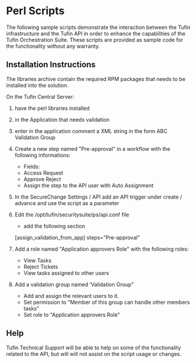 Perl Scripts
============

The following sample scripts demonstrate the interaction between the Tufin infrastructure and the Tufin API in order to enhance the capabilities of the Tufin Orchestration Suite.
These scripts are provided as sample code for the functionality without any warranty.

Installation Instructions
-------------------------
The libraries archive contain the required RPM packages that needs to be installed into the solution.

On the Tufin Central Server:
 1. have the perl libraries installed
 2. in the Application that needs validation
 3. enter in the application comment a XML string in the form
	<Custom>
	<Branch>ABC</Branch>
	<pre-validation-group>Validation Group</pre-validation-group>
	</Custom>
 4. Create a new step named "Pre-approval" in a workflow with the following informations:
    - Fields:
	- Access Request
	- Approve Reject
    - Assign the step to the API user with Auto Assignment
 5. In the SecureChange Settings / API add an API trigger under create / advance and use the script as a parameter
 6. Edit the /opt/tufin/securitysuite/ps/api.conf file
    - add the following section

	[assign_validation_from_app]
	steps="Pre-approval"
 7. Add a role named "Application approvers Role" with the following roles:
    - View Tasks
    - Reject Tickets
    - View tasks assigned to other users
 8. Add a validation group named 'Validation Group"
    - Add and assign the relevant users to it.
    - Set permission to "Member of this group can handle other members tasks"
    - Set role to "Application approvers Role"


Help
----
Tufin Technical Support will be able to help on some of the functionality related to the API, but will will not assist on the script usage or changes.